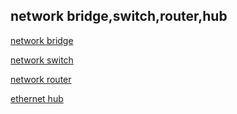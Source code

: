 

## network bridge,switch,router,hub 

[network bridge](https://en.wikipedia.org/wiki/Bridging_(networking))

[network switch](https://en.wikipedia.org/wiki/Network_switch)

[network router](https://en.wikipedia.org/wiki/Router_(computing))

[ethernet hub](https://en.wikipedia.org/wiki/Ethernet_hub)
